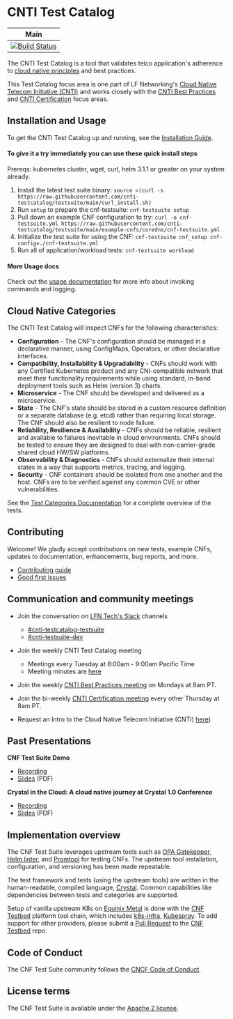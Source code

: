 # CNTI Test Catalog

| Main                                                                                                                                        |
| ------------------------------------------------------------------------------------------------------------------------------------------- |
| [![Build Status](https://github.com/cnti-testcatalog/testsuite/workflows/Crystal%20Specs/badge.svg)](https://github.com/cnti-testcatalog/testsuite/actions) |

The CNTI Test Catalog is a tool that validates telco application's adherence to [cloud native principles](https://networking.cloud-native-principles.org/) and best practices. 

This Test Catalog focus area is one part of LF Networking's [Cloud Native Telecom Initiative (CNTI)](https://wiki.lfnetworking.org/pages/viewpage.action?pageId=113213592) and works closely with the [CNTI Best Practices](https://wiki.lfnetworking.org/display/LN/Best+Practices) and [CNTI Certification](https://wiki.lfnetworking.org/display/LN/Certification) focus areas.

## Installation and Usage

To get the CNTI Test Catalog up and running, see the [Installation Guide](INSTALL.md).

#### To give it a try immediately you can use these quick install steps

Prereqs: kubernetes cluster, wget, curl, helm 3.1.1 or greater on your system already.

1. Install the latest test suite binary: `source <(curl -s https://raw.githubusercontent.com/cnti-testcatalog/testsuite/main/curl_install.sh)`
2. Run `setup` to prepare the cnf-testsuite: `cnf-testsuite setup`
3. Pull down an example CNF configuration to try: `curl -o cnf-testsuite.yml https://raw.githubusercontent.com/cnti-testcatalog/testsuite/main/example-cnfs/coredns/cnf-testsuite.yml`
4. Initialize the test suite for using the CNF: `cnf-testsuite cnf_setup cnf-config=./cnf-testsuite.yml`
5. Run all of application/workload tests: `cnf-testsuite workload`

#### More Usage docs

Check out the [usage documentation](USAGE.md) for more info about invoking commands and logging.

## Cloud Native Categories

The CNTI Test Catalog will inspect CNFs for the following characteristics:

- **Configuration** - The CNF's configuration should be managed in a declarative manner, using ConfigMaps, Operators, or other declarative interfaces.
- **Compatibility, Installability & Upgradability** - CNFs should work with any Certified Kubernetes product and any CNI-compatible network that meet their functionality requirements while using standard, in-band deployment tools such as Helm (version 3) charts.
- **Microservice** - The CNF should be developed and delivered as a microservice.
- **State** - The CNF's state should be stored in a custom resource definition or a separate database (e.g. etcd) rather than requiring local storage. The CNF should also be resilient to node failure.
- **Reliability, Resilience & Availability** - CNFs should be reliable, resilient and available to failures inevitable in cloud environments. CNFs should be tested to ensure they are designed to deal with non-carrier-grade shared cloud HW/SW platforms.
- **Observability & Diagnostics** - CNFs should externalize their internal states in a way that supports metrics, tracing, and logging.
- **Security** - CNF containers should be isolated from one another and the host. CNFs are to be verified against any common CVE or other vulnerabilities.

See the [Test Categories Documentation](TEST-CATEGORIES.md) for a complete overview of the tests.

## Contributing

Welcome! We gladly accept contributions on new tests, example CNFs, updates to documentation, enhancements, bug reports, and more.

- [Contributing guide](CONTRIBUTING.md)
- [Good first issues](https://github.com/cnti-testcatalog/testsuite/issues?q=is%3Aissue+is%3Aopen+label%3A%22good+first+issue%22)

## Communication and community meetings

- Join the conversation on [LFN Tech's Slack](https://lfntech.slack.com/) channels
  - [#cnti-testcatalog-testsuite](https://lfntech.slack.com/archives/C06GM6ZEPUP)
  - [#cnti-testsuite-dev](https://lfntech.slack.com/archives/C06HQGWK4NL)
- Join the weekly CNTI Test Catalog meeting

  - Meetings every Tuesday at 8:00am - 9:00am Pacific Time 
  - Meeting minutes are [here](https://docs.google.com/document/d/1yjL079TR0L1q__BRuhREeXfx5MtAmjPzbFZlZUeBsK4/edit)

- Join the weekly [CNTI Best Practices meeting](https://wiki.lfnetworking.org/display/LN/Best+Practices) on Mondays at 8am PT.
- Join the bi-weekly [CNTI Certification meeting](https://wiki.lfnetworking.org/display/LN/Certification) every other Thursday at 8am PT.

- Request an Intro to the Cloud Native Telecom Initiative (CNTI) [here](https://calendly.com/cnti/intro))

## Past Presentations

**CNF Test Suite Demo**
- [Recording](https://drive.google.com/file/d/1SBHE5Dqx6Sa-m83WODbCEbbdiB2_l_U2/view?usp=sharing)
- [Slides](https://github.com/cnti-testcatalog/testsuite/files/6857515/SHARED-COMMON.CNF.Test.Suite.Demo.and.CNF.initiatives.overview.2021-06-29.pdf) (PDF)

**Crystal in the Cloud: A cloud native journey at Crystal 1.0 Conference**
- [Recording](https://youtu.be/n8g60VglyUw)
- [Slides](https://github.com/cnti-testcatalog/testsuite/files/6785788/Crystal.1.0.Crystal.in.the.Cloud_.CNF.Test.Suite.pdf) (PDF)


## Implementation overview

The CNF Test Suite leverages upstream tools such as [OPA Gatekeeper](https://github.com/open-policy-agent/gatekeeper), [Helm linter](https://github.com/helm/chart-testing), and [Promtool](https://prometheus.io/docs/prometheus/latest/configuration/unit_testing_rules/) for testing CNFs. The upstream tool installation, configuration, and versioning has been made repeatable.

The test framework and tests (using the upstream tools) are written in the human-readable, compiled language, [Crystal](https://crystal-lang.org/). Common capabilities like dependencies between tests and categories are supported.

Setup of vanilla upstream K8s on [Equinix Metal](https://metal.equinix.com/) is done with the [CNF Testbed](https://github.com/cncf/cnf-testbed/) platform tool chain, which includes [k8s-infra](https://github.com/crosscloudci/k8s-infra), [Kubespray](https://kubespray.io/). To add support for other providers, please submit a [Pull Request](https://github.com/cncf/cnf-testbed/pulls) to the [CNF Testbed](https://github.com/cncf/cnf-testbed/) repo.

## Code of Conduct

The CNF Test Suite community follows the [CNCF Code of Conduct](https://github.com/cncf/foundation/blob/main/code-of-conduct.md).

## License terms

The CNF Test Suite is available under the [Apache 2 license](LICENSE.md).
